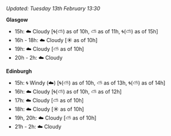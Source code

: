 *Updated: Tuesday 13th February 13:30*

**Glasgow**

* 15h: :cloud: Cloudy [:cyclone:(:partly_sunny:) as of 10h, :partly_sunny: as of 11h, :cyclone:(:partly_sunny:) as of 15h]
* 16h - 18h: :cloud: Cloudy [:sunny: as of 10h]
* 19h: :cloud: Cloudy [:partly_sunny: as of 10h]
* 20h - 2h: :cloud: Cloudy

**Edinburgh**

* 15h: :cyclone: Windy (:cloud:) [:cyclone:(:partly_sunny:) as of 10h, :partly_sunny: as of 13h, :cyclone:(:partly_sunny:) as of 14h]
* 16h: :cloud: Cloudy [:cyclone:(:partly_sunny:) as of 10h, :partly_sunny: as of 12h]
* 17h: :cloud: Cloudy [:partly_sunny: as of 10h]
* 18h: :cloud: Cloudy [:sunny: as of 10h]
* 19h, 20h: :cloud: Cloudy [:partly_sunny: as of 10h]
* 21h - 2h: :cloud: Cloudy
